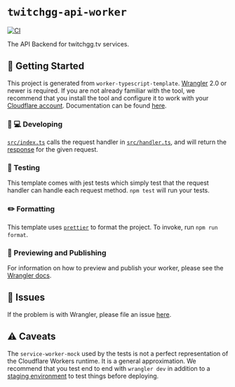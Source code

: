 # `twitchgg-api-worker`

[![CI](https://github.com/jebibot/twitchgg-worker/actions/workflows/main.yml/badge.svg?branch=main&event=push)](https://github.com/jebibot/twitchgg-worker/actions/workflows/main.yml)

The API Backend for twitchgg.tv services.

## 🔋 Getting Started

This project is generated from `worker-typescript-template`. [Wrangler](https://developers.cloudflare.com/workers/cli-wrangler/install-update) 2.0 or newer is required. If you are not already familiar with the tool, we recommend that you install the tool and configure it to work with your [Cloudflare account](https://dash.cloudflare.com). Documentation can be found [here](https://developers.cloudflare.com/workers/tooling/wrangler/).

### 👩 💻 Developing

[`src/index.ts`](./src/index.ts) calls the request handler in [`src/handler.ts`](./src/handler.ts), and will return the [response](https://developer.mozilla.org/en-US/docs/Web/API/Response) for the given request.

### 🧪 Testing

This template comes with jest tests which simply test that the request handler can handle each request method. `npm test` will run your tests.

### ✏️ Formatting

This template uses [`prettier`](https://prettier.io/) to format the project. To invoke, run `npm run format`.

### 👀 Previewing and Publishing

For information on how to preview and publish your worker, please see the [Wrangler docs](https://developers.cloudflare.com/workers/tooling/wrangler/commands/#publish).

## 🤢 Issues

If the problem is with Wrangler, please file an issue [here](https://github.com/cloudflare/wrangler/issues).

## ⚠️ Caveats

The `service-worker-mock` used by the tests is not a perfect representation of the Cloudflare Workers runtime. It is a general approximation. We recommend that you test end to end with `wrangler dev` in addition to a [staging environment](https://developers.cloudflare.com/workers/tooling/wrangler/configuration/environments/) to test things before deploying.

